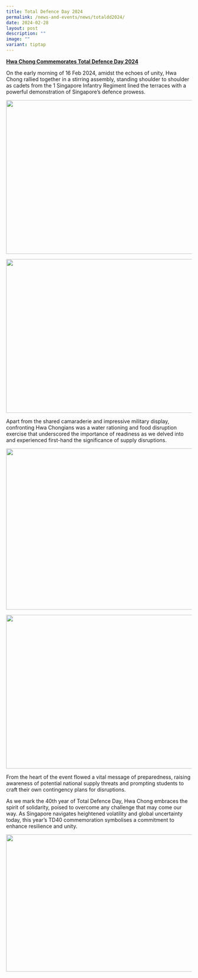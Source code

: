 ```yaml
---
title: Total Defence Day 2024
permalink: /news-and-events/news/totaldd2024/
date: 2024-02-28
layout: post
description: ""
image: ""
variant: tiptap
---
```

<p><strong><u>Hwa Chong Commemorates Total Defence Day 2024</u></strong>
</p>
<p>On the early morning of 16 Feb 2024, amidst the echoes of unity, Hwa Chong
rallied together in a stirring assembly, standing shoulder to shoulder
as cadets from the 1 Singapore Infantry Regiment lined the terraces with
a powerful demonstration of Singapore’s defence prowess.</p>
<div class="isomer-image-wrapper">
<img style="margin-left:0px;margin-top:0px;" height="416" width="624" src="https://lh7-us.googleusercontent.com/BgLmZk3Hk38wgFtLcubrsk9QvGEbxevfiT4wc3fQxXCAkHxIVEM8200gS_pG6c2sPIDN8WNLa1cM9-L4a16neA0UN2aKotm2G3qP2uGSUhcxUOoXNAN2E7N5InEkPUkkMxUoulTEZokPYYs4g9ypbrs">
</div>
<p></p>
<div class="isomer-image-wrapper">
<img style="margin-left:0px;margin-top:0px;" height="416" width="624" src="https://lh7-us.googleusercontent.com/ayrXjiBNtgkGYPd0LtqbDvqCkBMfHsthi040QIDgb2pZQoU-KFVIzjDYVWhbYH_cFI1SDCd5fXQjsXqiMYq5YC0l0qgNSyGCi0MyjYI9e0qjJ4K7wY8KnrflEY3A5x7V7KiH50j2PIvI-SOJXI_twWI">
</div>
<p>Apart from the shared camaraderie and impressive military display, confronting
Hwa Chongians was a water rationing and food disruption exercise that underscored
the importance of readiness as we delved into and experienced first-hand
the significance of supply disruptions.</p>
<div class="isomer-image-wrapper">
<img style="margin-left:0px;margin-top:0px;" height="436" width="624" src="https://lh7-us.googleusercontent.com/bSAIpoMh_HWgq52TDa9zdvHdqknSEWnOFlIuPeKWx8w-aTf35mmCCTAprMCbFXLkF9Zb6knmBPk4vbJDVFeWzC5oZK-n2yZ7BY3DQaUgRuOUlnoZeYXSJzlWb9GI291-PXX1aRtA7NpBnjo9SaMVJLs">
</div>
<p></p>
<div class="isomer-image-wrapper">
<img style="margin-left:0px;margin-top:0px;" height="416" width="624" src="https://lh7-us.googleusercontent.com/iqxqwYJz36EA6hb6joxdYzKWyNJyX4YtzrWeTClQIl2ZLt01oZQ1e2XqHJ2HqnkDxiCDrIB5A6_RbWClh3Bd1tbrGzzPBZpvQT894onk6aO-oGGuuiVHM7xZs_jiJwtNNcggmsplYipjwi2_K6SNnfo">
</div>
<p>From the heart of the event flowed a vital message of preparedness, raising
awareness of potential national supply threats and prompting students to
craft their own contingency plans for disruptions.</p>
<p>As we mark the 40th year of Total Defence Day, Hwa Chong embraces the
spirit of solidarity, poised to overcome any challenge that may come our
way. As Singapore navigates heightened volatility and global uncertainty
today, this year’s TD40 commemoration symbolises a commitment to enhance
resilience and unity.</p>
<div class="isomer-image-wrapper">
<img style="margin-left:0px;margin-top:0px;" height="371" width="624" src="https://lh7-us.googleusercontent.com/EIUKDMOfdLdASHLv-QdH6tEV9rUv7MyGB5TAoKpA2-uh0jC4_RlEXf4fLF1ACe62MOrShxnbQ7sRlhYBb8kYWVow27m7VQtP5bUTPbiGEL00XaxlZW4018XcjzlP0-4qMZCIGhHSIEo2N8tC5lLl_MQ">
</div>
<p>
<br>
</p>